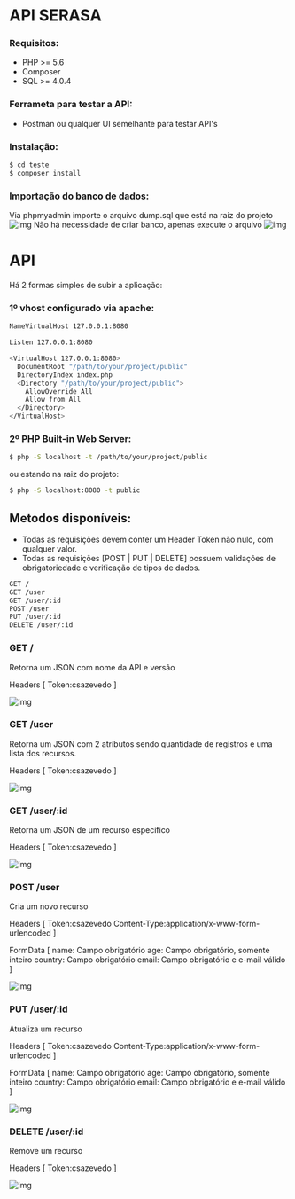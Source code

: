 # API SERASA
### Requisitos:
  - PHP >= 5.6
  - Composer
  - SQL >= 4.0.4
### Ferrameta para testar a API:
  - Postman ou qualquer UI semelhante para testar API's
### Instalação:
```sh
$ cd teste
$ composer install
```
### Importação do banco de dados:
Via phpmyadmin importe o arquivo dump.sql que está na raiz do projeto
![img](http://i.imgur.com/AZ7YVi8.png)
Não há necessidade de criar banco, apenas execute o arquivo
![img](http://i.imgur.com/jTwxy3c.png)

# API
Há 2 formas simples de subir a aplicação:
### 1º vhost configurado via apache:
```sh
NameVirtualHost 127.0.0.1:8080

Listen 127.0.0.1:8080

<VirtualHost 127.0.0.1:8080>
  DocumentRoot "/path/to/your/project/public"
  DirectoryIndex index.php
  <Directory "/path/to/your/project/public">
    AllowOverride All
    Allow from All
  </Directory>
</VirtualHost>
```
### 2º PHP Built-in Web Server:
```sh
$ php -S localhost -t /path/to/your/project/public
```
ou estando na raiz do projeto:
```sh
$ php -S localhost:8080 -t public
```

Metodos disponíveis:
-
- Todas as requisições devem conter um Header Token não nulo, com qualquer valor.
- Todas as requisições [POST | PUT | DELETE] possuem validações de obrigatoriedade e verificação de tipos de dados. 
```sh
GET /
GET /user
GET /user/:id
POST /user
PUT /user/:id
DELETE /user/:id
```

### GET /
Retorna um JSON com nome da API e versão

Headers [
    Token:csazevedo
]

![img](http://i.imgur.com/c4ucY9b.jpg)

### GET /user
Retorna um JSON com 2 atributos sendo quantidade de registros e uma lista dos recursos.

Headers [
 Token:csazevedo
]

![img](http://i.imgur.com/TDpfNZt.jpg)

### GET /user/:id
Retorna um JSON de um recurso específico

Headers [
 Token:csazevedo
]

![img](http://i.imgur.com/Q7A4Aq2.jpg)


### POST /user
Cria um novo recurso

Headers [
 Token:csazevedo
 Content-Type:application/x-www-form-urlencoded
]

FormData [
    name: Campo obrigatório
    age: Campo obrigatório, somente inteiro
    country: Campo obrigatório
    email: Campo obrigatório e e-mail válido
]

![img](http://i.imgur.com/gA2rhX4.jpg)

### PUT /user/:id
Atualiza um recurso

Headers [
 Token:csazevedo
 Content-Type:application/x-www-form-urlencoded
]

FormData [
    name: Campo obrigatório
    age: Campo obrigatório, somente inteiro
    country: Campo obrigatório
    email: Campo obrigatório e e-mail válido
]

![img](http://i.imgur.com/fjr4Qpc.jpg)

### DELETE /user/:id
Remove um recurso

Headers [
 Token:csazevedo
]

![img](http://i.imgur.com/zSV3HEj.jpg)


